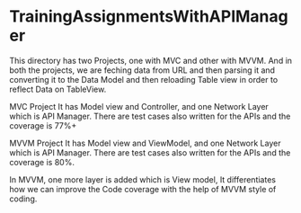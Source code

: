 # TrainingAssignmentsWithAPIManager

This directory has two Projects, one with MVC and other with MVVM.
And in both the projects, we are feching data from URL and then parsing it and converting it to the Data Model and then reloading Table view in order to reflect Data on TableView.

MVC Project
It has Model view and Controller, and one Network Layer which is API Manager.
There are test cases also written for the APIs and the coverage is 77%+


MVVM Project
It has Model view and ViewModel, and one Network Layer which is API Manager.
There are test cases also written for the APIs and the coverage is 80%.

In MVVM, one more layer is added which is View model, It differentiates how we can improve the Code coverage with the help of MVVM style of coding.

